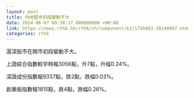 ```yaml
---
layout: post
title: 內地股市初段變動不大
date: 2024-06-07 09:38:17.000000000 +08:00
link: https://news.rthk.hk/rthk/ch/component/k2/1756463-20240607.htm
categories: rthk
---
```


滬深股市在開市初段變動不大。

上證綜合指數較早時報3056點，升7點，升幅0.24%。

深證成份指數報9337點，跌2點，跌幅0.03%。

創業板指數報1815點，跌4點，跌幅0.26%。
